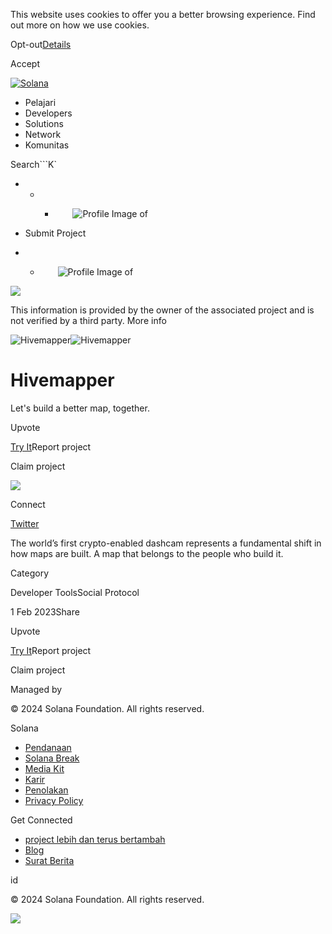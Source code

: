 This website uses cookies to offer you a better browsing experience. Find out
more on how we use cookies.

Opt-out[Details](/id/privacy-policy#collection-of-information)

Accept

[![Solana](/_next/static/media/logotype.e4df684f.svg)](/id)

  * Pelajari
  * Developers
  * Solutions
  * Network
  * Komunitas

Search```K`

  *   *   * ![](data:image/svg+xml,%3csvg%20xmlns=%27http://www.w3.org/2000/svg%27%20version=%271.1%27%20width=%2728%27%20height=%2728%27/%3e)![Profile Image of ](/_next/static/media/ecosystem_user.7ebb52fa.svg)

  * Submit Project
  *   * ![](data:image/svg+xml,%3csvg%20xmlns=%27http://www.w3.org/2000/svg%27%20version=%271.1%27%20width=%2728%27%20height=%2728%27/%3e)![Profile Image of ](/_next/static/media/ecosystem_user.7ebb52fa.svg)

![](/_next/image?url=%2F_next%2Fstatic%2Fmedia%2Fhero.631479cd.png&w=3840&q=75)

This information is provided by the owner of the associated project and is not
verified by a third party. More info

![Hivemapper](/_next/image?url=%2Fapi%2Fprojectimg%2Fcljn8wi6j000el50fhw32bqps%3Ftype%3DLOGO&w=3840&q=75)![Hivemapper](/_next/image?url=%2Fapi%2Fprojectimg%2Fcljn8wi6j000el50fhw32bqps%3Ftype%3DLOGO&w=3840&q=75)

# Hivemapper

Let's build a better map, together.

Upvote

[Try It](https://hivemapper.com/)Report project

Claim project

![](/api/projectimg/cljn8wi6j000el50fhw32bqps?type=IMG&number=0)

Connect

[Twitter](https://twitter.com/Hivemapper)

The world’s first crypto-enabled dashcam represents a fundamental shift in how
maps are built. A map that belongs to the people who build it.

Category

Developer ToolsSocial Protocol

1 Feb 2023Share

Upvote

[Try It](https://hivemapper.com/)Report project

Claim project

Managed by

[](/id)

[](/youtube)[](/twitter)[](/discord)[](/reddit)[](/github)[](/telegram)

© 2024 Solana Foundation. All rights reserved.

Solana

  * [Pendanaan](https://solana.org/grants)
  * [Solana Break](https://break.solana.com/)
  * [Media Kit](/id/branding)
  * [Karir](https://jobs.solana.com/)
  * [Penolakan](/id/tos)
  * [Privacy Policy](/id/privacy-policy)

Get Connected

  * [project lebih dan terus bertambah](/id/ecosystem)
  * [Blog](/id/news)
  * [Surat Berita](/id/newsletter)

id

© 2024 Solana Foundation. All rights reserved.

![](/api/projectimg/cljn8wi6j000el50fhw32bqps?type=IMG&number=0)

